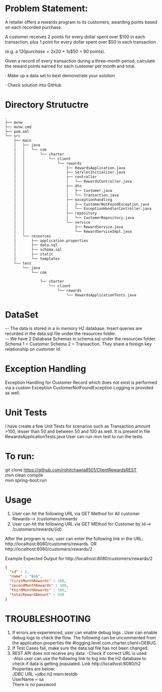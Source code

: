 

Problem Statement:
====================

A retailer offers a rewards program to its customers, awarding points based on each recorded purchase. 

A customer receives 2 points for every dollar spent over $100 in each transaction, plus 1 point for every dollar spent over $50 in each transaction

(e.g. a $120 purchase = 2x$20 + 1x$50 = 90 points).

Given a record of every transaction during a three-month period, calculate the reward points earned for each customer per month and total. 

·  Make up a data set to best demonstrate your solution

·  Check solution into GitHub




Directory Strutuctre
====================



```bash
.
├── mvnw
├── mvnw.cmd
├── pom.xml
└── src
    ├── main
    │   ├── java
    │   │   └── com
    │   │       └── charter
    │   │           └── client
    │   │               └── rewards
    │   │                   ├── RewardsApplication.java
    │   │                   ├── ServletInitializer.java
    │   │                   ├── controller
    │   │                   │   └── RewardsController.java
    │   │                   ├── dto
    │   │                   │   ├── Customer.java
    │   │                   │   └── Transaction.java
    │   │                   ├── exceptionhandling
    │   │                   │   ├── CustomerNotFoundException.java
    │   │                   │   └── ExceptionHandlerController.java
    │   │                   ├── repository
    │   │                   │   └── CustomerRepository.java
    │   │                   └── service
    │   │                       ├── RewardService.java
    │   │                       └── RewardServiceImpl.java
    │   └── resources
    │       ├── application.properties
    │       ├── data.sql
    │       ├── schema.sql
    │       ├── static
    │       └── templates
    └── test
        └── java
            └── com
            
                └── charter
                    └── client
                        └── rewards
                            └── RewardsApplicationTests.java

```


DataSet
====================
-- The data is stored in a in memory H2 database. Insert queries are recorded in the data.sql file under the resources folder.  
-- We have 2 Database Schemas in schema.sql under the resources folder. Schema 1 = Customer Schema 2 = Transaction. They share a foreign key relationship on customer Id.


Exception Handling
====================
Exception Handling for Customer Record which does not exist is performed via a custom Exception CustomerNotFoundException
Logging is provided as well.


Unit Tests
====================
I have create a few Unit Tests for scenarios such as Transaction amount >100, lesser than 50 and between 50 and 100 as well. It is present in file RewardsApplicationTests.java
User can run  mvn test to run the tests.


To run:
====================
git clone https://github.com/rohitchawla8501/ClientRewardsREST  
mvn clean compile  
mvn spring-boot:run


Usage
====================
1. User can hit the following URL via GET Method for All customer Rewards--> /customers/rewards
2. User can hit the following URL via GET MEthod for Customer by Id--> /customers/rewards/{id} 

After the program is run, user can enter the following link in the URL:
http://localhost:8080/customers/rewards. 
OR  
http://localhost:8080/customers/rewards/2

Example Expected Output for http://localhost:8080/customers/rewards/2

```json
{
  "id" : 2,
  "name" : "Bob",
  "firstMonthRewards" : 180,
  "secondMonthRewards" : 180,
  "thirdMonthRewards" : 180,
  "totalRewardAmount" : 540
}
```

TROUBLESHOOTING
====================
1. If errors are experienced, user can enable debug logs . User can enable debug logs to check the flow. The following can be uncommented from the application.properties file #logging.level.com.charter.client=DEBUG. 
2. If Test Cases fail, make sure the data.sql file has not been changed.  
3. REST API does not receive any data: 
-Check if correct URL is used  
-Also user can use the following link to log into the H2 database to check if data is getting populated.
Link http://localhost:8080/h2
Properties are below:  
JDBC URL =jdbc:h2:mem:testdb  
UserName = sa   
There is no password  

